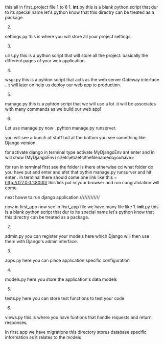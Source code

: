 this all in first_project  file 1 to 6
1. 
__int__.py
this  is a blank python script that dur to its special name let's 
python know that this directry can be treated as a package.

2. 
settings.py
this is where you will store all your project settings.

3. 
urls.py
this is a python script that will store all the project. basically the different pages of your web application.

4. 
wsgi.py
this is a pyhton script that acts as the web server Gateway interface . it will later on help us deploy our web app to production.

5. 
manage.py
this is a pyhton script that we will use a lot .it will be associates with many commands as we build our web app!

6. 
Let use manage.py now
. pyhton manage.py runserver.

you will see a bunch of stuff but at the bottom you see something like.
Django version.

for activate django in terminal type
activate MyDjangoEnv 
ant enter and in will show 
(MyDjangoEnv) c:\etc\etc\etc\thefilenamedoyouhave> 

for run in terminal first  see the folder is there otherwise cd what folder do you have put and enter and afet that 
pythin manage.py runsurver 
and hit enter . 
In terminal there should come one link like this = http://127.0.0.1:8000/
this link put in your browser and run congratulation will come.


next howw to run django application./////////////


now in first_app now see in fisrt_app file we have many file like
1. 
__init__.py
this  is a blank python script that dur to its special name let's 
python know that this directry can be treated as a package.

2. 
admin.py
you can register your models here which Django will then use them with Django's admin interface.

3. 
apps.py
here you can place application specific configuration

4. 
models.py
here you store the application's data models

5. 
tests.py
here you can store test functions to test your code

6. 
views.py
this is where you have funtions that handle requests and return responses.

In first_app we have migrations
this directory stores database specific information as it relates to the models

